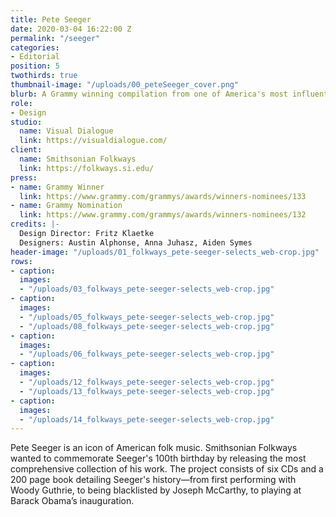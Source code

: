 ```yaml
---
title: Pete Seeger
date: 2020-03-04 16:22:00 Z
permalink: "/seeger"
categories:
- Editorial
position: 5
twothirds: true
thumbnail-image: "/uploads/00_peteSeeger_cover.png"
blurb: A Grammy winning compilation from one of America's most influential folk singers.
role:
- Design
studio:
  name: Visual Dialogue
  link: https://visualdialogue.com/
client:
  name: Smithsonian Folkways
  link: https://folkways.si.edu/
press:
- name: Grammy Winner
  link: https://www.grammy.com/grammys/awards/winners-nominees/133
- name: Grammy Nomination
  link: https://www.grammy.com/grammys/awards/winners-nominees/132
credits: |-
  Design Director: Fritz Klaetke
  Designers: Austin Alphonse, Anna Juhasz, Aiden Symes
header-image: "/uploads/01_folkways_pete-seeger-selects_web-crop.jpg"
rows:
- caption: 
  images:
  - "/uploads/03_folkways_pete-seeger-selects_web-crop.jpg"
- caption: 
  images:
  - "/uploads/05_folkways_pete-seeger-selects_web-crop.jpg"
  - "/uploads/08_folkways_pete-seeger-selects_web-crop.jpg"
- caption: 
  images:
  - "/uploads/06_folkways_pete-seeger-selects_web-crop.jpg"
- caption: 
  images:
  - "/uploads/12_folkways_pete-seeger-selects_web-crop.jpg"
  - "/uploads/13_folkways_pete-seeger-selects_web-crop.jpg"
- caption: 
  images:
  - "/uploads/14_folkways_pete-seeger-selects_web-crop.jpg"
---
```


Pete Seeger is an icon of American folk music. Smithsonian Folkways wanted to commemorate Seeger's 100th birthday by releasing the most comprehensive collection of his work. The project consists of six CDs and a 200 page book detailing Seeger's history—from first performing with Woody Guthrie, to being blacklisted by Joseph McCarthy, to playing at Barack Obama’s inauguration.